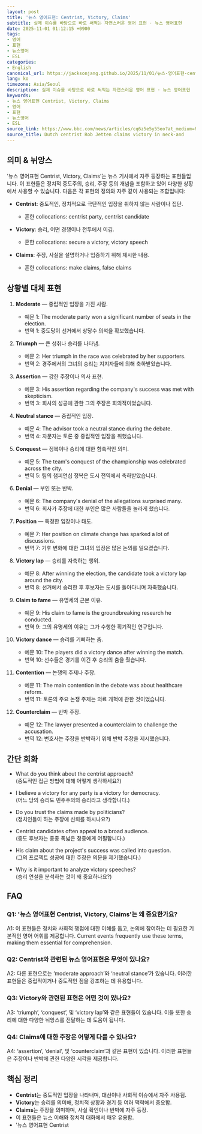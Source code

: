 ```yaml
---
layout: post
title: '뉴스 영어표현: Centrist, Victory, Claims'
subtitle: 실제 이슈를 바탕으로 바로 써먹는 자연스러운 영어 표현 · 뉴스 영어표현
date: 2025-11-01 01:12:15 +0900
tags:
- 영어
- 표현
- 뉴스영어
- ESL
categories:
- English
canonical_url: https://jacksonjang.github.io/2025/11/01/뉴스-영어표현-centrist-victory-claims/
lang: ko
timezone: Asia/Seoul
description: 실제 이슈를 바탕으로 바로 써먹는 자연스러운 영어 표현 · 뉴스 영어표현
keywords:
- 뉴스 영어표현 Centrist, Victory, Claims
- 영어
- 표현
- 뉴스영어
- ESL
source_link: https://www.bbc.com/news/articles/cq6z5e5y55eo?at_medium=RSS&at_campaign=rss
source_title: Dutch centrist Rob Jetten claims victory in neck-and
---
```


## 의미 & 뉘앙스

'뉴스 영어표현 Centrist, Victory, Claims'는 뉴스 기사에서 자주 등장하는 표현들입니다. 이 표현들은 정치적 중도주의, 승리, 주장 등의 개념을 포함하고 있어 다양한 상황에서 사용할 수 있습니다. 다음은 각 표현의 정의와 자주 같이 사용되는 조합입니다:

- **Centrist**: 중도적인, 정치적으로 극단적인 입장을 취하지 않는 사람이나 집단.  
  - 흔한 collocations: centrist party, centrist candidate

- **Victory**: 승리, 어떤 경쟁이나 전투에서 이김.  
  - 흔한 collocations: secure a victory, victory speech

- **Claims**: 주장, 사실을 설명하거나 입증하기 위해 제시한 내용.  
  - 흔한 collocations: make claims, false claims

## 상황별 대체 표현

1. **Moderate** — 중립적인 입장을 가진 사람.
   - 예문 1: The moderate party won a significant number of seats in the election.
   - 번역 1: 중도당이 선거에서 상당수 의석을 확보했습니다.

2. **Triumph** — 큰 성취나 승리를 나타냄.
   - 예문 2: Her triumph in the race was celebrated by her supporters.
   - 번역 2: 경주에서의 그녀의 승리는 지지자들에 의해 축하받았습니다.

3. **Assertion** — 강한 주장이나 의사 표현.
   - 예문 3: His assertion regarding the company's success was met with skepticism.
   - 번역 3: 회사의 성공에 관한 그의 주장은 회의적이었습니다.

4. **Neutral stance** — 중립적인 입장.
   - 예문 4: The advisor took a neutral stance during the debate.
   - 번역 4: 자문자는 토론 중 중립적인 입장을 취했습니다.

5. **Conquest** — 정복이나 승리에 대한 함축적인 의미.
   - 예문 5: The team's conquest of the championship was celebrated across the city.
   - 번역 5: 팀의 챔피언십 정복은 도시 전역에서 축하받았습니다.

6. **Denial** — 부인 또는 반박.
   - 예문 6: The company's denial of the allegations surprised many.
   - 번역 6: 회사가 주장에 대한 부인은 많은 사람들을 놀라게 했습니다.

7. **Position** — 특정한 입장이나 태도.
   - 예문 7: Her position on climate change has sparked a lot of discussions.
   - 번역 7: 기후 변화에 대한 그녀의 입장은 많은 논의를 일으켰습니다.

8. **Victory lap** — 승리를 자축하는 행위.
   - 예문 8: After winning the election, the candidate took a victory lap around the city.
   - 번역 8: 선거에서 승리한 후 후보자는 도시를 돌아다니며 자축했습니다.

9. **Claim to fame** — 유명세의 근본 이유.
   - 예문 9: His claim to fame is the groundbreaking research he conducted.
   - 번역 9: 그의 유명세의 이유는 그가 수행한 획기적인 연구입니다.

10. **Victory dance** — 승리를 기뻐하는 춤.
    - 예문 10: The players did a victory dance after winning the match.
    - 번역 10: 선수들은 경기를 이긴 후 승리의 춤을 췄습니다.

11. **Contention** — 논쟁의 주제나 주장.
    - 예문 11: The main contention in the debate was about healthcare reform.
    - 번역 11: 토론의 주요 논쟁 주제는 의료 개혁에 관한 것이었습니다.

12. **Counterclaim** — 반박 주장.
    - 예문 12: The lawyer presented a counterclaim to challenge the accusation.
    - 번역 12: 변호사는 주장을 반박하기 위해 반박 주장을 제시했습니다.

## 간단 회화

- What do you think about the centrist approach?  
  (중도적인 접근 방법에 대해 어떻게 생각하세요?)

- I believe a victory for any party is a victory for democracy.  
  (어느 당의 승리도 민주주의의 승리라고 생각합니다.)

- Do you trust the claims made by politicians?  
  (정치인들이 하는 주장에 신뢰를 하시나요?)

- Centrist candidates often appeal to a broad audience.  
  (중도 후보자는 종종 폭넓은 청중에게 어필합니다.)

- His claim about the project's success was called into question.  
  (그의 프로젝트 성공에 대한 주장은 의문을 제기했습니다.)

- Why is it important to analyze victory speeches?  
  (승리 연설을 분석하는 것이 왜 중요하나요?)

## FAQ

### Q1: '뉴스 영어표현 Centrist, Victory, Claims'는 왜 중요한가요?
A1: 이 표현들은 정치와 사회적 쟁점에 대한 이해를 돕고, 논의에 참여하는 데 필요한 기본적인 영어 어휘를 제공합니다. Current events frequently use these terms, making them essential for comprehension.

### Q2: Centrist와 관련된 뉴스 영어표현은 무엇이 있나요?
A2: 다른 표현으로는 ‘moderate approach’와 ‘neutral stance’가 있습니다. 이러한 표현들은 중립적이거나 중도적인 점을 강조하는 데 유용합니다.

### Q3: Victory와 관련된 표현은 어떤 것이 있나요?
A3: ‘triumph’, ‘conquest’, 및 ‘victory lap’와 같은 표현들이 있습니다. 이들 또한 승리에 대한 다양한 뉘앙스를 전달하는 데 도움이 됩니다.

### Q4: Claims에 대한 주장은 어떻게 다를 수 있나요?
A4: ‘assertion’, ‘denial’, 및 ‘counterclaim’과 같은 표현이 있습니다. 이러한 표현들은 주장이나 반박에 관한 다양한 시각을 제공합니다.

## 핵심 정리

- **Centrist**는 중도적인 입장을 나타내며, 대선이나 사회적 이슈에서 자주 사용됨.
- **Victory**는 승리를 의미해, 정치적 상황과 경기 등 여러 맥락에서 중요함.
- **Claims**는 주장을 의미하며, 사실 확인이나 반박에 자주 등장.
- 이 표현들은 뉴스 이해와 정치적 대화에서 매우 유용함.
- '뉴스 영어표현 Centrist